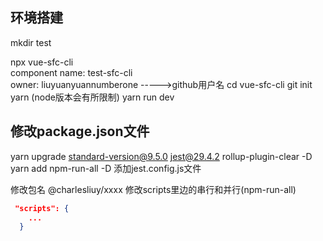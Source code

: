 ## 环境搭建
mkdir test
<!--接下来会有一串的提示,推荐kebab-case风格，小写字母，多个单词用-（dash）分隔，如my-component--> 
npx vue-sfc-cli   
  component name: test-sfc-cli   
  owner: liuyuanyuannumberone    ----->github用户名
cd vue-sfc-cli 
git init
yarn (node版本会有所限制)
yarn run dev

## 修改package.json文件
yarn upgrade standard-version@9.5.0  jest@29.4.2  rollup-plugin-clear -D
yarn add npm-run-all -D
添加jest.config.js文件

修改包名 @charlesliuy/xxxx 
修改scripts里边的串行和并行(npm-run-all)
```json
 "scripts": {
    ...
  }
```